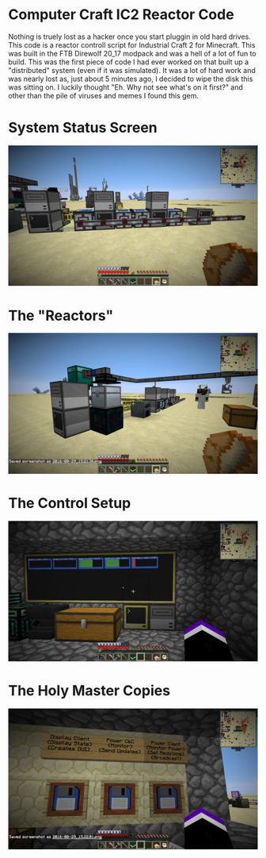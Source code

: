 # Computer Craft IC2 Reactor Code

Nothing is truely lost as a hacker once you start pluggin in old hard
drives. This code is a reactor controll script for Industrial Craft 2
for Minecraft. This was built in the FTB Direwolf 20_17 modpack and
was a hell of a lot of fun to build. This was the first piece of code
I had ever worked on that built up a "distributed" system (even if it
was simulated). It was a lot of hard work and was nearly lost as, just
about 5 minutes ago, I decided to wipe the disk this was sitting on. I 
luckily thought "Eh. Why not see what's on it first?" and other than the
pile of viruses and memes I found this gem. 

# System Status Screen

![System Status Screen](./2016-08-29_15.21.36.png) 

# The "Reactors"

![System Status Screen](./2016-08-29_15.21.44.png) 

# The Control Setup

![The control setup](./2016-08-29_15.22.01.png) 

# The Holy Master Copies

![Master Copies](./2016-08-29_15.22.06.png) 
